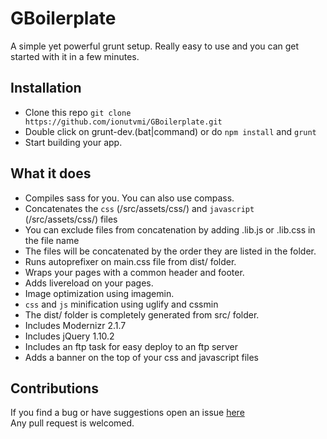 GBoilerplate
===========================
A simple yet powerful grunt setup. Really easy to use and you can get started with it in a few minutes.  

Installation
--------------
 * Clone this repo `git clone https://github.com/ionutvmi/GBoilerplate.git`  
 * Double click on grunt-dev.(bat|command) or do `npm install` and `grunt`
 * Start building your app.


What it does
----------------
  * Compiles sass for you. You can also use compass.
  * Concatenates the `css` (/src/assets/css/) and `javascript` (/src/assets/css/) files 
  * You can exclude files from concatenation by adding .lib.js or .lib.css in the file name
  * The files will be concatenated by the order they are listed in the folder.
  * Runs autoprefixer on main.css file from dist/ folder.
  * Wraps your pages with a common header and footer.
  * Adds livereload on your pages.
  * Image optimization using imagemin.
  * `css` and `js` minification using uglify and cssmin
  * The dist/ folder is completely generated from src/ folder.
  * Includes Modernizr 2.1.7
  * Includes jQuery 1.10.2
  * Includes an ftp task for easy deploy to an ftp server
  * Adds a banner on the top of your css and javascript files

Contributions
-----------------
If you find a bug or have suggestions open an issue [here](https://github.com/ionutvmi/GBoilerplate/issues)  
Any pull request is welcomed.

